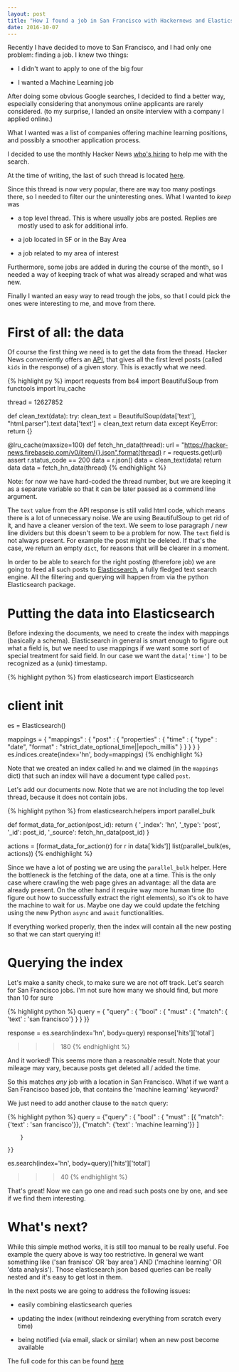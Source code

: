 ```yaml
---
layout: post
title: "How I found a job in San Francisco with Hackernews and Elasticsearch"
date: 2016-10-07
---
```


Recently I have decided to move to San Francisco, and I had only one problem: finding a job.
I knew two things:

- I didn't want to apply to one of the big four

- I wanted a Machine Learning job

After doing some obvious Google searches, I decided to find a better way, especially considering that anonymous online applicants are rarely considered. (to my surprise, I landed an onsite interview with a company I applied online.)

What I wanted was a list of companies offering machine learning positions, and possibly a smoother application process.

I decided to use the monthly Hacker News [who's hiring](https://www.google.com/search?q=hacker+news+who%27s+hiring) to help me with the search.

At the time of writing, the last of such thread is located [here](https://news.ycombinator.com/item?id=12627852).

Since this thread is now very popular, there are way too many postings there, so I needed to filter our the uninteresting ones. What I wanted to _keep_ was

- a top level thread. This is where usually jobs are posted. Replies are mostly used to ask for additional info.

- a job located in SF or in the Bay Area

- a job related to my area of interest

Furthermore, some jobs are added in during the course of the month, so I needed a way of keeping track of what was already scraped and what was new.

Finally I wanted an easy way to read trough the jobs, so that I could pick the ones were interesting to me, and move from there.

# First of all: the data

Of course the first thing we need is to get the data from the thread. Hacker News conveniently offers an [API](https://github.com/HackerNews/API), that gives all the first level posts (called `kids` in the response) of a given story. This is exactly what we need.

{% highlight py %}
import requests
from bs4 import BeautifulSoup
from functools import lru_cache

thread = 12627852

def clean_text(data):
    try:
        clean_text = BeautifulSoup(data['text'], "html.parser").text
        data['text'] = clean_text
        return data
    except KeyError:
          return {}

@lru_cache(maxsize=100)
def fetch_hn_data(thread):
    url = "https://hacker-news.firebaseio.com/v0/item/{}.json".format(thread)
    r = requests.get(url)
    assert r.status_code == 200
    data = r.json()
    data = clean_text(data)
    return data
data = fetch_hn_data(thread)
{% endhighlight %}

Note: for now we have hard-coded the thread number, but we are keeping it as a separate variable so that it can be later passed as a commend line argument.

The `text` value from the API response is still valid html code, which means there is a lot of unnecessary noise. We are using BeautifulSoup to get rid of it, and have a cleaner version of the text. We seem to lose paragraph / new line dividers but this doesn't seem to be a problem for now.
The `text` field is not always present. For example the post might be deleted. If that's the case, we return an empty `dict`, for reasons that will be clearer in a moment.

In order to be able to search for the right posting (therefore job) we are going to feed all such posts to [Elasticsearch](https://www.elastic.co/), a fully fledged text search engine.
All the filtering and querying will happen from via the python Elasticsearch package.


# Putting the data into Elasticsearch

Before indexing the documents, we need to create the index with mappings (basically a schema). Elasticsearch in general is smart enough to figure out what a field is, but we need to use mappings if we want some sort of special treatment for said field. In our case we want the `data['time']` to be recognized as a (unix) timestamp.


{% highlight python %}
from elasticsearch import Elasticsearch
# client init
es = Elasticsearch()

mappings = {
    "mappings" : {
        "post" : {
            "properties" : {
                "time" : {
                    "type" : "date",
                    "format" : "strict_date_optional_time||epoch_millis"
                }
            }
        }
    }
}
es.indices.create(index='hn', body=mappings)
{% endhighlight %}

Note that we created an index called `hn` and we claimed (in the `mappings` dict) that such an index will have a document type called `post`.

Let's add our documents now. Note that we are not including the top level thread, because it does not contain jobs.

{% highlight python %}
from elasticsearch.helpers import parallel_bulk

def format_data_for_action(post_id):
    return {
    '_index': 'hn',
    '_type': 'post',
    '_id': post_id,
    '_source': fetch_hn_data(post_id)
}

actions = [format_data_for_action(r) for r in data['kids']]
list(parallel_bulk(es, actions))
{% endhighlight %}

Since we have a lot of posting we are using the `parallel_bulk` helper. Here the bottleneck is the fetching of the data, one at a time. This is the only case where crawling the web page gives an advantage: all the data are already present. On the other hand it require way more human time (to figure out how to successfully extract the right elements), so it's ok to have the machine to wait for us. Maybe one day we could update the fetching using  the new Python `async` and `await` functionalities.

If everything worked properly, then the index will contain all the new posting so that we can start querying it!

# Querying the index

Let's make a sanity check, to make sure we are not off track. Let's search for San Francisco jobs. I'm not sure how many we should find, but more than 10 for sure

{% highlight python %}
query = {
    "query" : {
        "bool" : {
            "must" : {
                "match": { 'text' : 'san francisco'}
            }
        }
    }}

response = es.search(index='hn', body=query)
response['hits']['total']
>>> 180
{% endhighlight %}

And it worked! This seems more than a reasonable result. Note that your mileage may vary, because posts get deleted all / added the time.

So this matches _any_ job with a location in San Francisco. What if we want a San Francisco based job, that contains the 'machine learning' keyword?

We just need to add another clause to the `match` query:

{% highlight python %}
query = {"query" : {
        "bool" : {
            "must" : [{
                "match": {'text' : 'san francisco'}},
                {"match": {'text' : 'machine learning'}}
            ]

        }

    }}

es.search(index='hn', body=query)['hits']['total']
>>> 40
{% endhighlight %}

That's great! Now we can go one and read such posts one by one, and see if we find them interesting.

# What's next?

While this simple method works, it is still too manual to be really useful. Foe example the query above is way too restrictive. In general we want something like ('san franisco' OR 'bay area') AND ('machine learning' OR 'data analysis'). Those elasticsearch json based queries can be really nested and it's easy to get lost in them.

 In the next posts we are going to address the following issues:

- easily combining elasticsearch queries

- updating the index (without reindexing everything from scratch every time)

- being notified (via email, slack or similar) when an new post become available

The full code for this can be found [here](https://github.com/hdmetor/HNCrawler)
